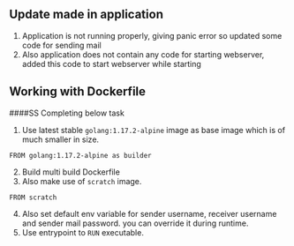 ## Update made in application
1. Application is not running properly, giving panic error so updated some code for sending mail
2. Also application does not contain any code for starting webserver, added this code to start webserver while starting 
## Working with Dockerfile
####SS Completing below task
1. Use latest stable ```golang:1.17.2-alpine``` image as base image which is of much smaller in size.
```
FROM golang:1.17.2-alpine as builder
```
2. Build multi build Dockerfile
3. Also make use of ```scratch```  image.
```
FROM scratch
```
4. Also set default env variable for sender username, receiver username and sender mail password. you can override it during runtime.
5. Use entrypoint to ```RUN``` executable.